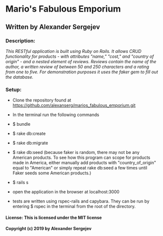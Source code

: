 # Mario's Fabulous Emporium
## Written by Alexander Sergejev

### Description:
_This RESTful application is built using Ruby on Rails. It allows CRUD functionality for products - with attributes "name," "cost," and "country of origin" - and a nested element of reviews. Reviews contain the name of the author,  a written review of between 50 and 250 characters and a rating from one to five. For demonstration purposes it uses the faker gem to fill out the database._

### Setup:
* Clone the repository found at https://github.com/alexanserg/marios_fabulous_emporium.git
* In the terminal run the following commands
* $ bundle
* $ rake db:create
* $ rake db:migrate
* $ rake db:seed (because faker is random, there may not be any American products. To see how this program can scope for products made in America, either manually add products with "country_of_origin" equal to "American" or simply repeat rake db:seed a few times until Faker seeds some American products.)
* $ rails s
* open the application in the browser at localhost:3000


* tests are written using rspec-rails and capybara. They can be run by entering $ rspec in the terminal from the root of the directory.

#### License: This is licensed under the MIT license
#### Copyright (c) 2019 by Alexander Sergejev
